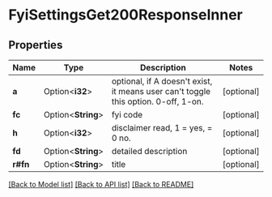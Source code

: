 # FyiSettingsGet200ResponseInner

## Properties

Name | Type | Description | Notes
------------ | ------------- | ------------- | -------------
**a** | Option<**i32**> | optional, if A doesn't exist, it means user can't toggle this option. 0-off, 1-on. | [optional]
**fc** | Option<**String**> | fyi code | [optional]
**h** | Option<**i32**> | disclaimer read, 1 = yes, = 0 no. | [optional]
**fd** | Option<**String**> | detailed description | [optional]
**r#fn** | Option<**String**> | title | [optional]

[[Back to Model list]](../README.md#documentation-for-models) [[Back to API list]](../README.md#documentation-for-api-endpoints) [[Back to README]](../README.md)


